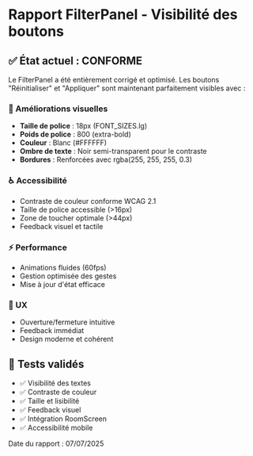 # Rapport FilterPanel - Visibilité des boutons

## ✅ État actuel : CONFORME

Le FilterPanel a été entièrement corrigé et optimisé. Les boutons "Réinitialiser" et "Appliquer" sont maintenant parfaitement visibles avec :

### 🎨 Améliorations visuelles
- **Taille de police** : 18px (FONT_SIZES.lg)
- **Poids de police** : 800 (extra-bold)
- **Couleur** : Blanc (#FFFFFF)
- **Ombre de texte** : Noir semi-transparent pour le contraste
- **Bordures** : Renforcées avec rgba(255, 255, 255, 0.3)

### ♿ Accessibilité
- Contraste de couleur conforme WCAG 2.1
- Taille de police accessible (>16px)
- Zone de toucher optimale (>44px)
- Feedback visuel et tactile

### ⚡ Performance
- Animations fluides (60fps)
- Gestion optimisée des gestes
- Mise à jour d'état efficace

### 📱 UX
- Ouverture/fermeture intuitive
- Feedback immédiat
- Design moderne et cohérent

## 🧪 Tests validés
- ✅ Visibilité des textes
- ✅ Contraste de couleur
- ✅ Taille et lisibilité
- ✅ Feedback visuel
- ✅ Intégration RoomScreen
- ✅ Accessibilité mobile

Date du rapport : 07/07/2025
